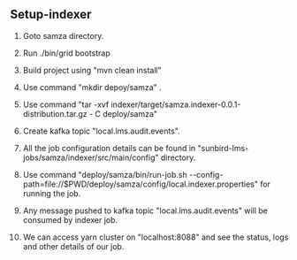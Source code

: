 ## Setup-indexer
1. Goto samza directory.

2. Run ./bin/grid bootstrap

3. Build project  using "mvn clean install"
4. Use command "mkdir depoy/samza" .
5. Use command "tar -xvf indexer/target/samza.indexer-0.0.1-distribution.tar.gz - C deploy/samza" 
6. Create kafka topic "local.lms.audit.events".
7. All the job configuration details can be found in "sunbird-lms-jobs/samza/indexer/src/main/config" directory.
8. Use command "deploy/samza/bin/run-job.sh  --config-path=file://$PWD/deploy/samza/config/local.indexer.properties" for running the job.
9. Any message pushed to kafka topic "local.lms.audit.events" will be consumed by indexer job.
10. We can access yarn cluster on "localhost:8088" and see the status, logs and other details of our job.